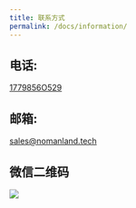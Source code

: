 ```yaml
---
title: 联系方式
permalink: /docs/information/
---
```


## 电话:

<a href="tel:1779856O529" class="btn btn-link">1779856O529</a>

## 邮箱:
<a href="mailto:sales@nomanland.tech" class="btn btn-primary">sales@nomanland.tech</a>

## 微信二维码
![](https://www.opendc.cn/assets/images/wechat.jpg)
